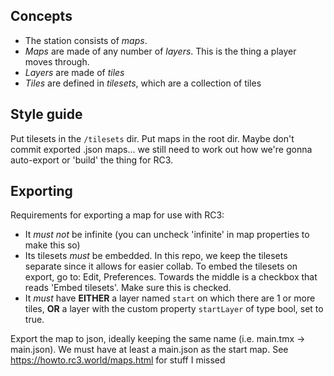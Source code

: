 Concepts
--------

- The station consists of *maps*.
- *Maps* are made of any number of *layers*. This is the thing a player moves through.
- *Layers* are made of *tiles*
- *Tiles* are defined in *tilesets*, which are a collection of tiles

Style guide
-----------

Put tilesets in the `/tilesets` dir. Put maps in the root dir. Maybe don't commit
exported .json maps... we still need to work out how we're gonna auto-export or
'build' the thing for RC3.

Exporting
---------

Requirements for exporting a map for use with RC3:

- It *must not* be infinite (you can uncheck 'infinite' in map properties to make this so)
- Its tilesets *must* be embedded. In this repo, we keep the tilesets separate
    since it allows for easier collab. To embed the tilesets on export, go to:
    Edit, Preferences. Towards the middle is a checkbox that reads 'Embed
    tilesets'. Make sure this is checked.
- It *must* have **EITHER** a layer named `start` on which there are 1 or more
    tiles, **OR** a layer with the custom property `startLayer` of type bool,
    set to true.

Export the map to json, ideally keeping the same name (i.e. main.tmx -> main.json).
We must have at least a main.json as the start map. See https://howto.rc3.world/maps.html for stuff I missed
